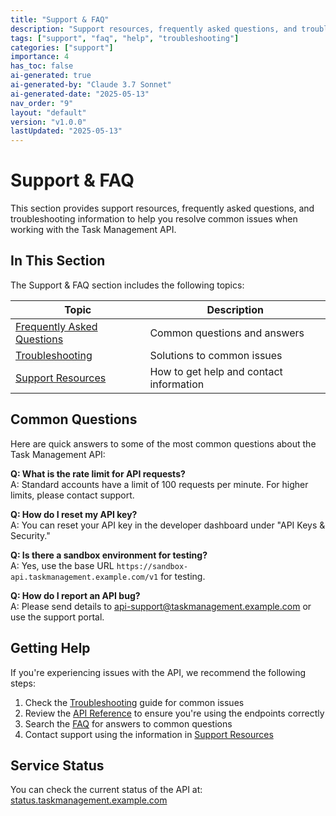 ```yaml
---
title: "Support & FAQ"
description: "Support resources, frequently asked questions, and troubleshooting information for the Task Management API."
tags: ["support", "faq", "help", "troubleshooting"]
categories: ["support"]
importance: 4
has_toc: false
ai-generated: true
ai-generated-by: "Claude 3.7 Sonnet"
ai-generated-date: "2025-05-13"
nav_order: "9"
layout: "default"
version: "v1.0.0"
lastUpdated: "2025-05-13"
---
```


# Support & FAQ

This section provides support resources, frequently asked questions, and troubleshooting information to help you resolve common issues when working with the Task Management API.

## In This Section

The Support & FAQ section includes the following topics:

| Topic | Description |
|-------|-------------|
| [Frequently Asked Questions](/support/faq.md) | Common questions and answers |
| [Troubleshooting](/support/troubleshooting.md) | Solutions to common issues |
| [Support Resources](/support/support-resources.md) | How to get help and contact information |

## Common Questions

Here are quick answers to some of the most common questions about the Task Management API:

**Q: What is the rate limit for API requests?**  
A: Standard accounts have a limit of 100 requests per minute. For higher limits, please contact support.

**Q: How do I reset my API key?**  
A: You can reset your API key in the developer dashboard under "API Keys & Security."

**Q: Is there a sandbox environment for testing?**  
A: Yes, use the base URL `https://sandbox-api.taskmanagement.example.com/v1` for testing.

**Q: How do I report an API bug?**  
A: Please send details to api-support@taskmanagement.example.com or use the support portal.

## Getting Help

If you're experiencing issues with the API, we recommend the following steps:

1. Check the [Troubleshooting](/support/troubleshooting.md) guide for common issues
2. Review the [API Reference](./api-reference.md) to ensure you're using the endpoints correctly
3. Search the [FAQ](/support/faq.md) for answers to common questions
4. Contact support using the information in [Support Resources](/support/support-resources.md)

## Service Status

You can check the current status of the API at:
[status.taskmanagement.example.com](https://status.taskmanagement.example.com)


